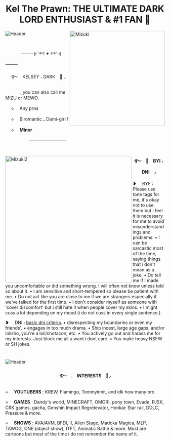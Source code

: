 <h1 align="center">Kel The Prawn: THE ULTIMATE DARK LORD ENTHUSIAST & #1 FAN 🎀</h1>

<img alt="Header" src="https://64.media.tumblr.com/d9445d5e772c62a4aeea2359fc965c2f/d4220ce088b27814-7e/s2048x3072/85285e617bb85e7929765e8d64ed9976e446a8ec.pnj">

<img align="right" alt="Mizuki" width="300" src="https://64.media.tumblr.com/ba5177ae165bbee4ba8dc64bbd255baa/5ed58768fcf53ef2-16/s400x600/1bfb349cb342d2984cffabc9b81fd924694ac057.pnj">

#
    
　  　　 ⸻⊱༺ ✦ ༻⊰⸻
      
　
࿐　KELSEY ˖ DARK　📌 ◞

　　　
◟ you can also call me MIZU or MEWO.


 　
⟡  Any prns

 　
⟡  Biromantic ₊ Demi-girl  !

 　
⟡  __Minor__

　
　　　　⸻⸻⸻
#

<!-- what -->
<img align="left" alt="Mizuki2" width="400" src="https://64.media.tumblr.com/a487ad71c06864fc2471eed7b31980f1/5ed58768fcf53ef2-71/s400x600/1c458a033bea1088022a05c5ae82c670cc66dbcd.pnj">
<h4 align="center">࿐　🎀　BYI ˖ DNI　◞</h4>

    
  ❥   BYF : Please use tone tags for me, it's okay not to use them but i feel it is necessary for me to avoid misunderstandings and problems. • I can be sarcastic most of the time, saying things that i don't mean as a joke. • Do tell me if I made you uncomfortable or did something wrong. I will often not know unless told so about it. • I am sensitive and short-tempered so please be patient with me. • Do not act like you are close to me if we are strangers especially if we've talked for the first time. • I don't consider myself as someone with 'cover discomfort' but i still hate it when people cover my skins. • I might cuss a lot depending on my mood (i do not cuss in every single sentence.)

     
  ❥   DNI : [basic dni criteria](https://dni-criteria.carrd.co/). • disrespecting my boundaries or even my friends'. • engages in too much drama. • Ship incest, large age gaps, and/or lolisho, you're a loli/shotacon, etc. • You actively go out and harass me for my interests. Just block me all u want i dont care. • You make heavy NSFW or SH jokes.

#

  <!-- INTERESTS -->
     
<img alt="Header" src="https://64.media.tumblr.com/cdbcf1d47e63e35d9d9d54c570ad7480/2b8465f639b2f1ab-80/s2048x3072/a58763cb43cd681b0e9a4808da2e907fb5d9c7ff.pnj">
<h4 align="center">࿐　.　INTERESTS　🍓◞</h4>

⟡  **YOUTUBERS** : KREW, Flamingo, Tommyinnit, and idk how many bro.

⟡  **GAMES** : Dandy's world, MINECRAFT, OMORI, pony town, Evade, PJSK, CRK games, gacha, Genshin Impact Regretevator, Honkai: Star rail, DDLC, Pressure & more.

⟡  __**SHOWS**__ : AVA/AVM, BFDI, II, Alien Stage, Madoka Magica, MLP, TAWOG, ONE (object show), ITFT, Animatic Battle & more. Most are cartoons but most of the time i do not remember the name of it.
